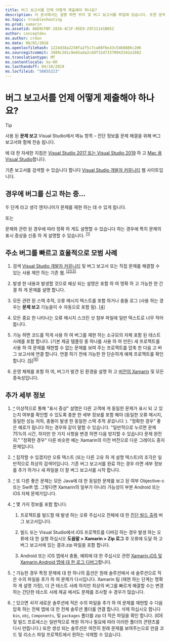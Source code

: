 ```yaml
---
title: 버그 보고서를 언제 어떻게 제출해야 하나요?
description: 이 문서에서는 설명 하면 위치 및 버그 보고서를 파일에 있습니다. 또한 문제를 진단 하는 가장 하기 위해 엔지니어가 사용 하도록 설정 하는 모범 사례는 버그 보고서를 제공 합니다.
ms.topic: troubleshooting
ms.prod: xamarin
ms.assetid: 8AD9CFBF-282A-4C1F-95E9-25F21141B052
author: conceptdev
ms.author: crdun
ms.date: 08/01/2018
ms.openlocfilehash: 1224d38a2230fa2f5c7ca08f6e33c5468886c206
ms.sourcegitcommit: 3489c281c9eb5ada2cddf32d73370943342a1082
ms.translationtype: MT
ms.contentlocale: ko-KR
ms.lasthandoff: 04/18/2019
ms.locfileid: "58855213"
---
```

# <a name="when-and-how-should-i-file-a-bug-report"></a>버그 보고서를 언제 어떻게 제출해야 하나요?

> [!TIP]
> 사용 된 **문제 보고** Visual Studio에서 메뉴 항목 &ndash; 진단 정보를 문제 해결을 위해 버그 보고서와 함께 전송 됩니다.
>
> 에 대 한 자세한 지침은 [Visual Studio 2017 또는 Visual Studio 2019](https://docs.microsoft.com/visualstudio/ide/how-to-report-a-problem-with-visual-studio) 하 고 [Mac 용 Visual Studio](https://docs.microsoft.com/visualstudio/mac/report-a-problem)합니다.
>
> 기존 보고서를 검색할 수 있습니다 합니다 [Visual Studio 개발자 커뮤니티](https://developercommunity.visualstudio.com/) 웹 사이트입니다.

## <a name="file-a-bug-if"></a>경우에 버그를 신고 하는 중...

두 단계 라고 생각 엔지니어가 문제를 재현 하는 데 수 있게 됩니다.

또는

문제와 관련 된 경우에 따라 정확 하 게도 설명할 수 있습니다 하는 경우에 특히 문제의 표시 증상을 신중 하 게 설명할 수 있습니다. <sup> [[1]](#note-1)</sup>

## <a name="best-practices-to-help-address-bugs-quickly-and-efficiently"></a>주소 버그를 빠르고 효율적으로 모범 사례

1. <a name="ref-1" />검색 [Visual Studio 개발자 커뮤니티](https://developercommunity.visualstudio.com/) 및 버그 보고서 또는 직접 문제를 해결할 수 있는 사용 제안 하는 기존 웹.<sup> [[2]](#note-2)</sup><sup>[[3]](#note-3)</sup>

1. <a name="ref-2" />발생 한 내용과 발생할 것으로 예상 되는 설명은 포함 하 여 명확 하 고 가능한 한 간결 하 게 문제를 설명 합니다.

1. <a name="ref-3" />모든 관련 된 스택 추적, 오류 메시지 텍스트를 포함 하거나 충돌 로그 (사용 하는 경우는 **문제 보고** 기능을이 수 자동으로 포함 됨). <sup>[[4]](#note-4)</sup>

1. <a name="ref-4" />모든 중요 한 나타나는 오류 메시지 스크린 샷 첨부 파일에 일반 텍스트로 너무 적어 둡니다.

1. <a name="ref-5" />가능 하면 코드를 적게 사용 하 여 버그를 재현 하는 소규모의 자체 포함 된 테스트 사례를 포함 합니다.  (기본 제공 템플릿 중 하나를 사용 하 여 만든) 새 프로젝트를 사용 하 여 문제를 재현할 수 없는 문제를 보여 주는 프로젝트를 압축 한 다음 고 버그 보고서에 연결 합니다.  연결 하기 전에 가능한 한 단순하게 예제 프로젝트를 확인 합니다. <sup> [[5]](#note-5)</sup><sup>[[6]](#note-6)</sup>

1. <a name="ref-6" />운영 체제를 포함 하 여, 버그가 발견 된 환경을 설명 하 고 [버전의 Xamarin](~/cross-platform/troubleshooting/questions/version-logs.md) 및 모든 종속성입니다.

## <a name="additional-details"></a>추가 세부 정보

1. <a name="note-1" />[*^*](#ref-1) 이상적으로 통해 "표시 증상" 설명은 다른 고객에 게 동일한 문제가 표시 되 고 있는지 여부를 확인할 수 있도록 충분 한 세부 정보를 포함 해야 (동일한 오류 메시지, 동일한 성능 저하, 충돌이 발생 한 동일한 스택 추적 _등입니다._ ). "정확한 경우" 좋은 예로가 됩니다 하는 경우와 같이 말할 수 있습니다. "일반적으로 누르면 문제 75%의 시간, 하지만 한 가지 사항을 변경 하면 다음 방지할 수 있습니다 문제 완전히." "정확한 경우" 다른 비슷한 예는 Xamarin의 이전 버전으로 다운 그레이드 중지 문제입니다.

1. <a name="note-2" />[*^*](#ref-2) 짐작할 수 있겠지만 오류 텍스트 (또는 다른 고유 하 게 설명 텍스트)의 조각은 일반적으로 최상의 검색어입니다. 기존 버그 보고서를 완료 하는 경우 라면 세부 정보를 추가 하거나 새 파일을 더 잘 버그 보고서를 시작 합니다.

1. <a name="note-3" />[*^*](#ref-3) 또 다른 좋은 문제는 모든 Java에 대 한 동일한 문제를 보고 된 여부 Objective-c 또는 Swift 앱. 그렇다면 Xamarin의 일부가 아니라 가능성이 부분 Android 또는 iOS 자체 문제가입니다.

1. <a name="note-4" />[*^*](#ref-4) 몇 가지 정보를 포함 합니다.

    1. 프로젝트를 빌드할 때 발생 하는 오류 주십시오 전체에 대 한 [진단 빌드 출력](~/android/troubleshooting/troubleshooting.md#Diagnostic_MSBuild_Output) 버그 보고서입니다.

    1. 빌드 또는 Visual Studio에서 iOS 프로젝트를 디버깅 하는 경우 발생 하는 오류에 대 한 실행 하십시오 **도움말 > Xamarin > Zip 로그** 후 오류에 도달 하 고 버그 보고서에 있는 결과.zip 파일을 포함 합니다.

    1. Android 또는 iOS 앱에서 충돌, 예외에 대 한 주십시오 관련 [Xamarin.iOS 및 Xamarin.Android 앱에 대 한 로그 디버그](~/cross-platform/troubleshooting/questions/version-logs.md#debug-logs-for-xamarin-apps)합니다.

1. <a name="note-5" />[*^*](#ref-5) 가능한 경우 특정 문제에 대 한 하나의 옵션은 원래 솔루션에서 새 솔루션으로 적은 수의 파일을 추가 하 여 문제가 다시입니다. Xamarin 팀 (재현 하는 단계는 명확 하 게 설명 가정), 더 큰 테스트 사례 하지만 최상의 버그를 빠르게 해결할 수는 변경 하는 간단한 테스트 사례 제공 에서도 문제를 조사할 수 경우가 많습니다.

1. <a name="note-6" />[*^*](#ref-6) 있으면 _되지_ 새로운 솔루션에 적은 수의 파일을 추가 하 여 문제를 재현할 수 다음 압축 하는 전체 앱에 대 한 전체 솔루션 폴더를 연결 합니다. 삭제 하십시오 합니다 `bin`, `obj`, `Components`, 및 `packages` 폴더를 zip 더 작은 파일을 확인 합니다. (IDE 및 빌드 프로세스는 일반적으로 복원 하거나 필요에 따라 이러한 폴더의 콘텐츠를 다시 만듭니다.) 또한 생성 되는 솔루션은 여전히 원래 문제를 보여주는으로 만큼 코드 및 리소스 파일 프로젝트에서 원하는 삭제할 수 있습니다.
